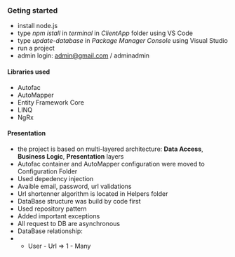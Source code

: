 ### Geting started ####
* install node.js
* type _npm istall_ in _terminal_ in _ClientApp_ folder using VS Code
* type _update-database_ in _Package Manager Console_ using Visual Studio
* run a project
* admin login: admin@gmail.com / adminadmin

#### Libraries used ####

* Autofac
* AutoMapper
* Entity Framework Core
* LINQ
* NgRx

#### Presentation ####

* the project is based on multi-layered architecture: __Data Access__, __Business Logic__, __Presentation__ layers
* Autofac container and AutoMapper configuration were moved to Configuration Folder
* Used depedency injection
* Avaible email, password, url validations
* Url shortenner algorithm is located in Helpers folder
* DataBase structure was build by code first 
* Used repository pattern
* Added important exceptions
* All request to DB are asynchronous
* DataBase relationship:
* * User - Url => 1 - Many